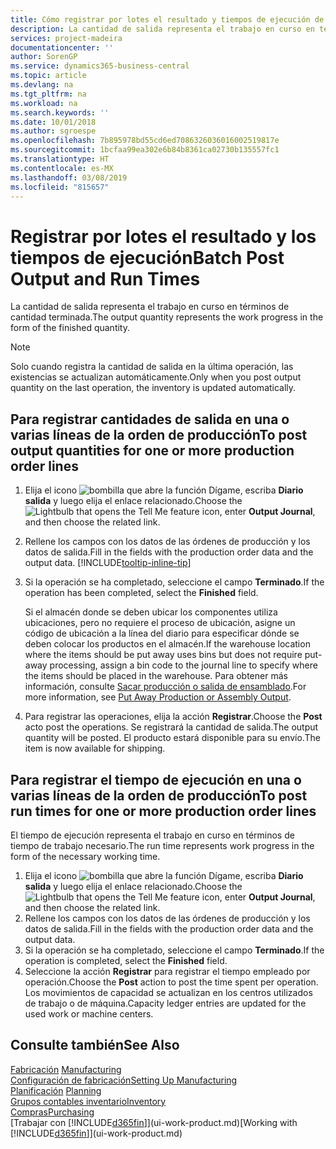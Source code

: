 ```yaml
---
title: Cómo registrar por lotes el resultado y tiempos de ejecución de producción | Documentos de Microsoft
description: La cantidad de salida representa el trabajo en curso en términos de cantidad terminada.
services: project-madeira
documentationcenter: ''
author: SorenGP
ms.service: dynamics365-business-central
ms.topic: article
ms.devlang: na
ms.tgt_pltfrm: na
ms.workload: na
ms.search.keywords: ''
ms.date: 10/01/2018
ms.author: sgroespe
ms.openlocfilehash: 7b895978bd55cd6ed7086326036016002519817e
ms.sourcegitcommit: 1bcfaa99ea302e6b84b8361ca02730b135557fc1
ms.translationtype: HT
ms.contentlocale: es-MX
ms.lasthandoff: 03/08/2019
ms.locfileid: "815657"
---
```

# <a name="batch-post-output-and-run-times"></a><span data-ttu-id="b5e16-103">Registrar por lotes el resultado y los tiempos de ejecución</span><span class="sxs-lookup"><span data-stu-id="b5e16-103">Batch Post Output and Run Times</span></span>
<span data-ttu-id="b5e16-104">La cantidad de salida representa el trabajo en curso en términos de cantidad terminada.</span><span class="sxs-lookup"><span data-stu-id="b5e16-104">The output quantity represents the work progress in the form of the finished quantity.</span></span>  

> [!NOTE]
> <span data-ttu-id="b5e16-105">Solo cuando registra la cantidad de salida en la última operación, las existencias se actualizan automáticamente.</span><span class="sxs-lookup"><span data-stu-id="b5e16-105">Only when you post output quantity on the last operation, the inventory is updated automatically.</span></span>  

## <a name="to-post-output-quantities-for-one-or-more-production-order-lines"></a><span data-ttu-id="b5e16-106">Para registrar cantidades de salida en una o varias líneas de la orden de producción</span><span class="sxs-lookup"><span data-stu-id="b5e16-106">To post output quantities for one or more production order lines</span></span>
1. <span data-ttu-id="b5e16-107">Elija el icono ![bombilla que abre la función Dígame](media/ui-search/search_small.png "Dígame que desea hacer"), escriba **Diario salida** y luego elija el enlace relacionado.</span><span class="sxs-lookup"><span data-stu-id="b5e16-107">Choose the ![Lightbulb that opens the Tell Me feature](media/ui-search/search_small.png "Tell me what you want to do") icon, enter **Output Journal**, and then choose the related link.</span></span>  
2. <span data-ttu-id="b5e16-108">Rellene los campos con los datos de las órdenes de producción y los datos de salida.</span><span class="sxs-lookup"><span data-stu-id="b5e16-108">Fill in the fields with the production order data and the output data.</span></span> [!INCLUDE[tooltip-inline-tip](includes/tooltip-inline-tip_md.md)]
3. <span data-ttu-id="b5e16-109">Si la operación se ha completado, seleccione el campo **Terminado**.</span><span class="sxs-lookup"><span data-stu-id="b5e16-109">If the operation has been completed, select the **Finished** field.</span></span>  

    <span data-ttu-id="b5e16-110">Si el almacén donde se deben ubicar los componentes utiliza ubicaciones, pero no requiere el proceso de ubicación,  asigne un código de ubicación a la línea del diario para especificar dónde se deben colocar los productos en el almacén.</span><span class="sxs-lookup"><span data-stu-id="b5e16-110">If the warehouse location where the items should be put away uses bins but does not require put-away processing,  assign a bin code to the journal line to specify where the items should be placed in the warehouse.</span></span> <span data-ttu-id="b5e16-111">Para obtener más información, consulte [Sacar producción o salida de ensamblado](warehouse-how-to-put-away-production-output.md).</span><span class="sxs-lookup"><span data-stu-id="b5e16-111">For more information, see [Put Away Production or Assembly Output](warehouse-how-to-put-away-production-output.md).</span></span>  

4. <span data-ttu-id="b5e16-112">Para registrar las operaciones, elija la acción **Registrar**.</span><span class="sxs-lookup"><span data-stu-id="b5e16-112">Choose the **Post** acto post the operations.</span></span> <span data-ttu-id="b5e16-113">Se registrará la cantidad de salida.</span><span class="sxs-lookup"><span data-stu-id="b5e16-113">The output quantity will be posted.</span></span> <span data-ttu-id="b5e16-114">El producto estará disponible para su envío.</span><span class="sxs-lookup"><span data-stu-id="b5e16-114">The item is now available for shipping.</span></span>  

## <a name="to-post-run-times-for-one-or-more-production-order-lines"></a><span data-ttu-id="b5e16-115">Para registrar el tiempo de ejecución en una o varias líneas de la orden de producción</span><span class="sxs-lookup"><span data-stu-id="b5e16-115">To post run times for one or more production order lines</span></span>
<span data-ttu-id="b5e16-116">El tiempo de ejecución representa el trabajo en curso en términos de tiempo de trabajo necesario.</span><span class="sxs-lookup"><span data-stu-id="b5e16-116">The run time represents work progress in the form of the necessary working time.</span></span>    

1.  <span data-ttu-id="b5e16-117">Elija el icono ![bombilla que abre la función Dígame](media/ui-search/search_small.png "Dígame que desea hacer"), escriba **Diario salida** y luego elija el enlace relacionado.</span><span class="sxs-lookup"><span data-stu-id="b5e16-117">Choose the ![Lightbulb that opens the Tell Me feature](media/ui-search/search_small.png "Tell me what you want to do") icon, enter **Output Journal**, and then choose the related link.</span></span>  
2. <span data-ttu-id="b5e16-118">Rellene los campos con los datos de las órdenes de producción y los datos de salida.</span><span class="sxs-lookup"><span data-stu-id="b5e16-118">Fill in the fields with the production order data and the output data.</span></span>  
3.  <span data-ttu-id="b5e16-119">Si la operación se ha completado, seleccione el campo **Terminado**.</span><span class="sxs-lookup"><span data-stu-id="b5e16-119">If the operation is completed, select the **Finished** field.</span></span>  
4. <span data-ttu-id="b5e16-120">Seleccione la acción **Registrar** para registrar el tiempo empleado por operación.</span><span class="sxs-lookup"><span data-stu-id="b5e16-120">Choose the **Post** action to post the time spent per operation.</span></span> <span data-ttu-id="b5e16-121">Los movimientos de capacidad se actualizan en los centros utilizados de trabajo o de máquina.</span><span class="sxs-lookup"><span data-stu-id="b5e16-121">Capacity ledger entries are updated for the used work or machine centers.</span></span>

## <a name="see-also"></a><span data-ttu-id="b5e16-122">Consulte también</span><span class="sxs-lookup"><span data-stu-id="b5e16-122">See Also</span></span>  
<span data-ttu-id="b5e16-123">[Fabricación](production-manage-manufacturing.md)  </span><span class="sxs-lookup"><span data-stu-id="b5e16-123">[Manufacturing](production-manage-manufacturing.md)  </span></span>  
[<span data-ttu-id="b5e16-124">Configuración de fabricación</span><span class="sxs-lookup"><span data-stu-id="b5e16-124">Setting Up Manufacturing</span></span>](production-configure-production-processes.md)  
<span data-ttu-id="b5e16-125">[Planificación](production-planning.md)    </span><span class="sxs-lookup"><span data-stu-id="b5e16-125">[Planning](production-planning.md)    </span></span>  
[<span data-ttu-id="b5e16-126">Grupos contables inventario</span><span class="sxs-lookup"><span data-stu-id="b5e16-126">Inventory</span></span>](inventory-manage-inventory.md)  
[<span data-ttu-id="b5e16-127">Compras</span><span class="sxs-lookup"><span data-stu-id="b5e16-127">Purchasing</span></span>](purchasing-manage-purchasing.md)  
<span data-ttu-id="b5e16-128">[Trabajar con [!INCLUDE[d365fin](includes/d365fin_md.md)]](ui-work-product.md)</span><span class="sxs-lookup"><span data-stu-id="b5e16-128">[Working with [!INCLUDE[d365fin](includes/d365fin_md.md)]](ui-work-product.md)</span></span>
